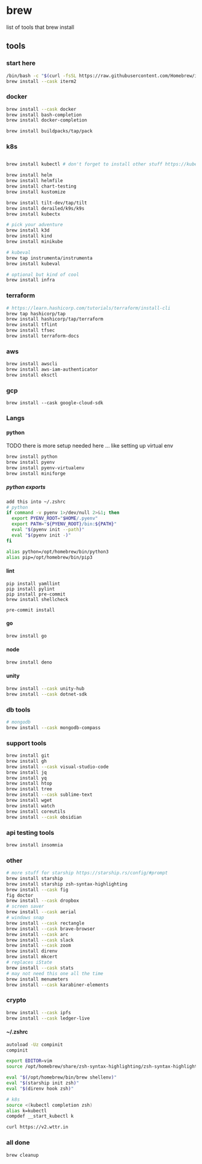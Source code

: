 # brew
list of tools that brew install

## tools

### start here

```bash
/bin/bash -c "$(curl -fsSL https://raw.githubusercontent.com/Homebrew/install/HEAD/install.sh)"
brew install --cask iterm2
```

### docker
```bash
brew install --cask docker
brew install bash-completion
brew install docker-completion

brew install buildpacks/tap/pack
```

### k8s
```bash

brew install kubectl # don't forget to install other stuff https://kubernetes.io/docs/tasks/tools/install-kubectl-macos/#install-with-homebrew-on-macos

brew install helm
brew install helmfile
brew install chart-testing
brew install kustomize

brew install tilt-dev/tap/tilt
brew install derailed/k9s/k9s
brew install kubectx

# pick your adventure
brew install k3d
brew install kind
brew install minikube

# kubeval
brew tap instrumenta/instrumenta
brew install kubeval

# optional but kind of cool
brew install infra

```

### terraform
```bash
# https://learn.hashicorp.com/tutorials/terraform/install-cli
brew tap hashicorp/tap
brew install hashicorp/tap/terraform
brew install tflint
brew install tfsec
brew install terraform-docs
```

### aws
```bash
brew install awscli
brew install aws-iam-authenticator
brew install eksctl
```

### gcp
```
brew install --cask google-cloud-sdk
```

### Langs

#### python

TODO there is more setup needed here ... like setting up virtual env
```bash
brew install python
brew install pyenv
brew install pyenv-virtualenv
brew install miniforge
```
##### python exports
```bash
add this into ~/.zshrc
# python
if command -v pyenv 1>/dev/null 2>&1; then
  export PYENV_ROOT="$HOME/.pyenv"
  export PATH="${PYENV_ROOT}/bin:${PATH}"
  eval "$(pyenv init --path)"
  eval "$(pyenv init -)"
fi

alias python=/opt/homebrew/bin/python3
alias pip=/opt/homebrew/bin/pip3
```

#### lint
```
pip install yamllint
pip install pylint
pip install pre-commit
brew install shellcheck

pre-commit install
```

#### go
```bash
brew install go
```

#### node
```bash
brew install deno
```

#### unity
```bash
brew install --cask unity-hub
brew install --cask dotnet-sdk
```

### db tools
```bash
# mongodb
brew install --cask mongodb-compass
```

### support tools
```bash
brew install git
brew install gh
brew install --cask visual-studio-code
brew install jq
brew install yq
brew install htop
brew install tree
brew install --cask sublime-text
brew install wget
brew install watch
brew install coreutils
brew install --cask obsidian
```

### api testing tools
```bash
brew install insomnia
```

### other

```bash
# more stuff for starship https://starship.rs/config/#prompt
brew install starship
brew install starship zsh-syntax-highlighting
brew install --cask fig
fig doctor
brew install --cask dropbox
# screen saver
brew install --cask aerial
# windows snap
brew install --cask rectangle
brew install --cask brave-browser
brew install --cask arc
brew install --cask slack
brew install --cask zoom
brew install direnv
brew install mkcert
# replaces iState
brew install --cask stats
# may not need this one all the time
brew install menumeters
brew install --cask karabiner-elements
```

### crypto
```bash
brew install --cask ipfs
brew install --cask ledger-live
```

#### ~/.zshrc
```bash
autoload -Uz compinit
compinit

export EDITOR=vim
source /opt/homebrew/share/zsh-syntax-highlighting/zsh-syntax-highlighting.zsh

eval "$(/opt/homebrew/bin/brew shellenv)"
eval "$(starship init zsh)"
eval "$(direnv hook zsh)"

# k8s
source <(kubectl completion zsh)
alias k=kubectl
compdef __start_kubectl k

curl https://v2.wttr.in
```

### all done
```bash
brew cleanup
```
